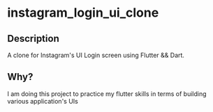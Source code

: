 # instagram_login_ui_clone
## Description
A clone for Instagram's UI Login screen using Flutter && Dart.
## Why?
I am doing this project to practice my flutter skills in terms of building various application's UIs

